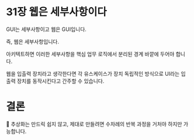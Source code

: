 # 31장 웹은 세부사항이다

GUI는 세부사항이고 웹은 GUI입니다.

즉, 웹은 세부사항입니다.

아키텍트하면 이러한 세부사항을 핵심 업무 로직에서 분리된 경계 바깥에 두어야 합니다.

웹을 입출력 장치라고 생각한다면 각 유스케이스가 장치 독립적인 방식으로 UI라는 입출력 장치를 동작시킨다고 간주할 수 있습니다.

# 결론

📌 추상화는 만드릭 쉽지 않고, 제대로 만들려면 수차례의 반복 과정을 거처야 하지만 가능합니다.
